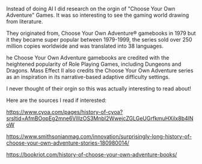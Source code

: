 Instead of doing AI I did research on the orgin of "Choose Your Own Adventure" Games. It was so interesting to see the gaming world drawing from literature.

They originated from, Choose Your Own Adventure® gamebooks in 1979 but it they became super popular between 1979-1999, the series sold over 250 million copies worldwide and was translated into 38 languages.

he Choose Your Own Adventure gamebooks are credited with the heightened popularity of Role Playing Games, including Dungeons and Dragons. Mass Effect II also credits the Choose Your Own Adventure series as an inspiration in its narrative-based adaptive difficulty settings.

I never thought of their orgin so this was actually interesting to read about!

Here are the sources I read if interested:

https://www.cyoa.com/pages/history-of-cyoa?srsltid=AfmBOopEg2mne6VlIlzOS3MnbI2WwejcZGLGeUGrfkmuHXilx8b4lNoW

https://www.smithsonianmag.com/innovation/surprisingly-long-history-of-choose-your-own-adventure-stories-180980014/

https://bookriot.com/history-of-choose-your-own-adventure-books/


